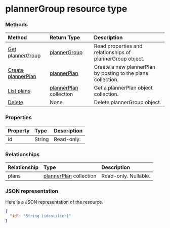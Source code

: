 # plannerGroup resource type




### Methods

| Method		   | Return Type	|Description|
|:---------------|:--------|:----------|
|[Get plannerGroup](../api/plannergroup_get.md) | [plannerGroup](plannergroup.md) |Read properties and relationships of plannerGroup object.|
|[Create plannerPlan](../api/plannergroup_post_plans.md) |[plannerPlan](plannerplan.md)| Create a new plannerPlan by posting to the plans collection.|
|[List plans](../api/plannergroup_list_plans.md) |[plannerPlan](plannerplan.md) collection| Get a plannerPlan object collection.|
|[Delete](../api/plannergroup_delete.md) | None |Delete plannerGroup object. |

### Properties
| Property	   | Type	|Description|
|:---------------|:--------|:----------|
|id|String| Read-only.|

### Relationships
| Relationship | Type	|Description|
|:---------------|:--------|:----------|
|plans|[plannerPlan](plannerplan.md) collection| Read-only. Nullable.|

### JSON representation

Here is a JSON representation of the resource.

<!-- {
  "blockType": "resource",
  "optionalProperties": [

  ],
  "@odata.type": "microsoft.graph.plannerGroup"
}-->

```json
{
  "id": "String (identifier)"
}

```

<!-- uuid: 8fcb5dbc-d5aa-4681-8e31-b001d5168d79
2015-10-25 14:57:30 UTC -->
<!-- {
  "type": "#page.annotation",
  "description": "plannerGroup resource",
  "keywords": "",
  "section": "documentation",
  "tocPath": ""
}-->